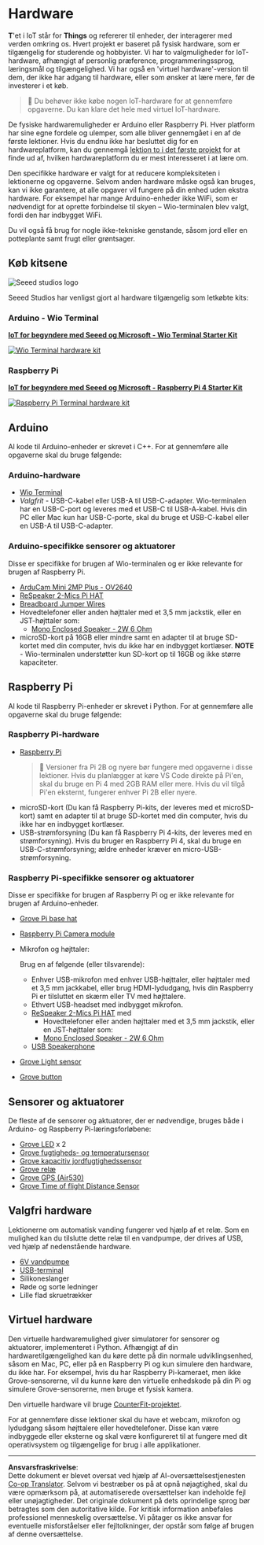 <!--
CO_OP_TRANSLATOR_METADATA:
{
  "original_hash": "3dce18fab38adf93ff30b8c221b1eec5",
  "translation_date": "2025-08-27T20:19:20+00:00",
  "source_file": "hardware.md",
  "language_code": "da"
}
-->
# Hardware

**T**'et i IoT står for **Things** og refererer til enheder, der interagerer med verden omkring os. Hvert projekt er baseret på fysisk hardware, som er tilgængelig for studerende og hobbyister. Vi har to valgmuligheder for IoT-hardware, afhængigt af personlig præference, programmeringssprog, læringsmål og tilgængelighed. Vi har også en 'virtuel hardware'-version til dem, der ikke har adgang til hardware, eller som ønsker at lære mere, før de investerer i et køb.

> 💁 Du behøver ikke købe nogen IoT-hardware for at gennemføre opgaverne. Du kan klare det hele med virtuel IoT-hardware.

De fysiske hardwaremuligheder er Arduino eller Raspberry Pi. Hver platform har sine egne fordele og ulemper, som alle bliver gennemgået i en af de første lektioner. Hvis du endnu ikke har besluttet dig for en hardwareplatform, kan du gennemgå [lektion to i det første projekt](./1-getting-started/lessons/2-deeper-dive/README.md) for at finde ud af, hvilken hardwareplatform du er mest interesseret i at lære om.

Den specifikke hardware er valgt for at reducere kompleksiteten i lektionerne og opgaverne. Selvom anden hardware måske også kan bruges, kan vi ikke garantere, at alle opgaver vil fungere på din enhed uden ekstra hardware. For eksempel har mange Arduino-enheder ikke WiFi, som er nødvendigt for at oprette forbindelse til skyen – Wio-terminalen blev valgt, fordi den har indbygget WiFi.

Du vil også få brug for nogle ikke-tekniske genstande, såsom jord eller en potteplante samt frugt eller grøntsager.

## Køb kitsene

![Seeed studios logo](../../translated_images/seeed-logo.74732b6b482b6e8e8bdcc06f0541fc92b1dabf5e3e8f37afb91e04393a8cb977.da.png)

Seeed Studios har venligst gjort al hardware tilgængelig som letkøbte kits:

### Arduino - Wio Terminal

**[IoT for begyndere med Seeed og Microsoft - Wio Terminal Starter Kit](https://www.seeedstudio.com/IoT-for-beginners-with-Seeed-and-Microsoft-Wio-Terminal-Starter-Kit-p-5006.html)**

[![Wio Terminal hardware kit](../../translated_images/wio-hardware-kit.4c70c48b85e4283a1d73e248d87d49587c0cd077eeb69cb3eca803166f63c9a5.da.png)](https://www.seeedstudio.com/IoT-for-beginners-with-Seeed-and-Microsoft-Wio-Terminal-Starter-Kit-p-5006.html)

### Raspberry Pi

**[IoT for begyndere med Seeed og Microsoft - Raspberry Pi 4 Starter Kit](https://www.seeedstudio.com/IoT-for-beginners-with-Seeed-and-Microsoft-Raspberry-Pi-Starter-Kit-p-5004.html)**

[![Raspberry Pi Terminal hardware kit](../../translated_images/pi-hardware-kit.26dbadaedb7dd44c73b0131d5d68ea29472ed0a9744f90d5866c6d82f2d16380.da.png)](https://www.seeedstudio.com/IoT-for-beginners-with-Seeed-and-Microsoft-Raspberry-Pi-Starter-Kit-p-5004.html)

## Arduino

Al kode til Arduino-enheder er skrevet i C++. For at gennemføre alle opgaverne skal du bruge følgende:

### Arduino-hardware

* [Wio Terminal](https://www.seeedstudio.com/Wio-Terminal-p-4509.html)
* *Valgfrit* - USB-C-kabel eller USB-A til USB-C-adapter. Wio-terminalen har en USB-C-port og leveres med et USB-C til USB-A-kabel. Hvis din PC eller Mac kun har USB-C-porte, skal du bruge et USB-C-kabel eller en USB-A til USB-C-adapter.

### Arduino-specifikke sensorer og aktuatorer

Disse er specifikke for brugen af Wio-terminalen og er ikke relevante for brugen af Raspberry Pi.

* [ArduCam Mini 2MP Plus - OV2640](https://www.arducam.com/product/arducam-2mp-spi-camera-b0067-arduino/)
* [ReSpeaker 2-Mics Pi HAT](https://www.seeedstudio.com/ReSpeaker-2-Mics-Pi-HAT.html)
* [Breadboard Jumper Wires](https://www.seeedstudio.com/Breadboard-Jumper-Wire-Pack-241mm-200mm-160mm-117m-p-234.html)
* Hovedtelefoner eller anden højttaler med et 3,5 mm jackstik, eller en JST-højttaler som:
  * [Mono Enclosed Speaker - 2W 6 Ohm](https://www.seeedstudio.com/Mono-Enclosed-Speaker-2W-6-Ohm-p-2832.html)
* microSD-kort på 16GB eller mindre samt en adapter til at bruge SD-kortet med din computer, hvis du ikke har en indbygget kortlæser. **NOTE** - Wio-terminalen understøtter kun SD-kort op til 16GB og ikke større kapaciteter.

## Raspberry Pi

Al kode til Raspberry Pi-enheder er skrevet i Python. For at gennemføre alle opgaverne skal du bruge følgende:

### Raspberry Pi-hardware

* [Raspberry Pi](https://www.raspberrypi.org/products/raspberry-pi-4-model-b/)
  > 💁 Versioner fra Pi 2B og nyere bør fungere med opgaverne i disse lektioner. Hvis du planlægger at køre VS Code direkte på Pi'en, skal du bruge en Pi 4 med 2GB RAM eller mere. Hvis du vil tilgå Pi'en eksternt, fungerer enhver Pi 2B eller nyere.
* microSD-kort (Du kan få Raspberry Pi-kits, der leveres med et microSD-kort) samt en adapter til at bruge SD-kortet med din computer, hvis du ikke har en indbygget kortlæser.
* USB-strømforsyning (Du kan få Raspberry Pi 4-kits, der leveres med en strømforsyning). Hvis du bruger en Raspberry Pi 4, skal du bruge en USB-C-strømforsyning; ældre enheder kræver en micro-USB-strømforsyning.

### Raspberry Pi-specifikke sensorer og aktuatorer

Disse er specifikke for brugen af Raspberry Pi og er ikke relevante for brugen af Arduino-enheder.

* [Grove Pi base hat](https://www.seeedstudio.com/Grove-Base-Hat-for-Raspberry-Pi.html)
* [Raspberry Pi Camera module](https://www.raspberrypi.org/products/camera-module-v2/)
* Mikrofon og højttaler:

  Brug en af følgende (eller tilsvarende):
  * Enhver USB-mikrofon med enhver USB-højttaler, eller højttaler med et 3,5 mm jackkabel, eller brug HDMI-lydudgang, hvis din Raspberry Pi er tilsluttet en skærm eller TV med højttalere.
  * Ethvert USB-headset med indbygget mikrofon.
  * [ReSpeaker 2-Mics Pi HAT](https://www.seeedstudio.com/ReSpeaker-2-Mics-Pi-HAT.html) med
    * Hovedtelefoner eller anden højttaler med et 3,5 mm jackstik, eller en JST-højttaler som:
    * [Mono Enclosed Speaker - 2W 6 Ohm](https://www.seeedstudio.com/Mono-Enclosed-Speaker-2W-6-Ohm-p-2832.html)
  * [USB Speakerphone](https://www.amazon.com/USB-Speakerphone-Conference-Business-Microphones/dp/B07Q3D7F8S/ref=sr_1_1?dchild=1&keywords=m0&qid=1614647389&sr=8-1)
* [Grove Light sensor](https://www.seeedstudio.com/Grove-Light-Sensor-v1-2-LS06-S-phototransistor.html)
* [Grove button](https://www.seeedstudio.com/Grove-Button.html)

## Sensorer og aktuatorer

De fleste af de sensorer og aktuatorer, der er nødvendige, bruges både i Arduino- og Raspberry Pi-læringsforløbene:

* [Grove LED](https://www.seeedstudio.com/Grove-LED-Pack-p-4364.html) x 2
* [Grove fugtigheds- og temperatursensor](https://www.seeedstudio.com/Grove-Temperature-Humidity-Sensor-DHT11.html)
* [Grove kapacitiv jordfugtighedssensor](https://www.seeedstudio.com/Grove-Capacitive-Moisture-Sensor-Corrosion-Resistant.html)
* [Grove relæ](https://www.seeedstudio.com/Grove-Relay.html)
* [Grove GPS (Air530)](https://www.seeedstudio.com/Grove-GPS-Air530-p-4584.html)
* [Grove Time of flight Distance Sensor](https://www.seeedstudio.com/Grove-Time-of-Flight-Distance-Sensor-VL53L0X.html)

## Valgfri hardware

Lektionerne om automatisk vanding fungerer ved hjælp af et relæ. Som en mulighed kan du tilslutte dette relæ til en vandpumpe, der drives af USB, ved hjælp af nedenstående hardware.

* [6V vandpumpe](https://www.seeedstudio.com/6V-Mini-Water-Pump-p-1945.html)
* [USB-terminal](https://www.adafruit.com/product/3628)
* Silikoneslanger
* Røde og sorte ledninger
* Lille flad skruetrækker

## Virtuel hardware

Den virtuelle hardwaremulighed giver simulatorer for sensorer og aktuatorer, implementeret i Python. Afhængigt af din hardwaretilgængelighed kan du køre dette på din normale udviklingsenhed, såsom en Mac, PC, eller på en Raspberry Pi og kun simulere den hardware, du ikke har. For eksempel, hvis du har Raspberry Pi-kameraet, men ikke Grove-sensorerne, vil du kunne køre den virtuelle enhedskode på din Pi og simulere Grove-sensorerne, men bruge et fysisk kamera.

Den virtuelle hardware vil bruge [CounterFit-projektet](https://github.com/CounterFit-IoT/CounterFit).

For at gennemføre disse lektioner skal du have et webcam, mikrofon og lydudgang såsom højttalere eller hovedtelefoner. Disse kan være indbyggede eller eksterne og skal være konfigureret til at fungere med dit operativsystem og tilgængelige for brug i alle applikationer.

---

**Ansvarsfraskrivelse**:  
Dette dokument er blevet oversat ved hjælp af AI-oversættelsestjenesten [Co-op Translator](https://github.com/Azure/co-op-translator). Selvom vi bestræber os på at opnå nøjagtighed, skal du være opmærksom på, at automatiserede oversættelser kan indeholde fejl eller unøjagtigheder. Det originale dokument på dets oprindelige sprog bør betragtes som den autoritative kilde. For kritisk information anbefales professionel menneskelig oversættelse. Vi påtager os ikke ansvar for eventuelle misforståelser eller fejltolkninger, der opstår som følge af brugen af denne oversættelse.